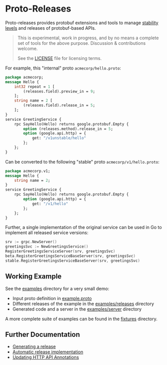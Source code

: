 # Proto-Releases

Proto-releases provides protobuf extensions and tools to manage [stability
levels](https://google.aip.dev/181) and releases of protobuf-based APIs.

> This is experimental, work in progress, and by no means a complete set of tools
> for the above purpose. Discussion & contributions welcome.
>
> See the [LICENSE](LICENSE) file for licensing terms.

For example, this "internal" proto `acmecorp/hello.proto`:

```proto
package acmecorp;
message Hello {
    int32 repeat = 1 [
        (releases.field).preview_in = 9;
    ];
    string name = 2 [
        (releases.field).release_in = 5;
    ];
}
service GreetingService {
    rpc SayHello(Hello) returns google.protobuf.Empty {
        option (releases.method).release_in = 5;
        option (google.api.http) = {
            get: "/v1unstable/hello"
        };
    };
}
```

Can be converted to the following "stable" proto `acmecorp/v1/hello.proto`:

```proto
package acmecorp.v1;
message Hello {
    string name = 2;
}
service GreetingService {
    rpc SayHello(Hello) returns google.protobuf.Empty {
        option (google.api.http) = {
            get: "/v1/hello"
        };
    };
}
```

Further, a single implementation of the original service can be used in Go to
implement all released service versions:

```go
srv := grpc.NewServer()
greetingsSvc := NewGreetingsService()
RegisterGreetingsServiceServer(srv, greetingsSvc)
beta.RegisterGreetingsServiceBaseServer(srv, greetingsSvc)
stable.RegisterGreetingsServiceBaseServer(srv, greetingsSvc)
```

## Working Example

See the [examples](examples) directory for a very small demo:

- Input proto definition in [example.proto](examples/example.proto)
- Different releases of the example in the [examples/releases](examples/releases) directory
- Generated code and a server in the [examples/server](examples/server) directory

A more complete suite of examples can be found in the [fixtures](fixtures)
directory.

## Further Documentation

- [Generating a release](docs/generating_a_release.md)
- [Automatic release implementation](docs/automatic_release_implementation.md)
- [Updating HTTP API Annotations](docs/updating_http_api_annotations.md)
